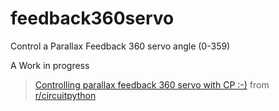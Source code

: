 # feedback360servo
Control a Parallax Feedback 360 servo angle (0-359)

A Work in progress 

<blockquote class="reddit-card" data-card-created="1588660276"><a href="https://www.reddit.com/r/circuitpython/comments/gdsg4g/controlling_parallax_feedback_360_servo_with_cp/">Controlling parallax feedback 360 servo with CP :-)</a> from <a href="http://www.reddit.com/r/circuitpython">r/circuitpython</a></blockquote>
<script async src="//embed.redditmedia.com/widgets/platform.js" charset="UTF-8"></script>
